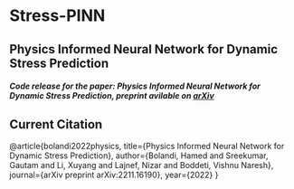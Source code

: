 # Stress-PINN

## Physics Informed Neural Network for Dynamic Stress Prediction

##### Code release for the paper: Physics Informed Neural Network for Dynamic Stress Prediction, preprint avilable on [arXiv](https://arxiv.org/abs/2211.16190)

## Current Citation

@article{bolandi2022physics,
  title={Physics Informed Neural Network for Dynamic Stress Prediction},
  author={Bolandi, Hamed and Sreekumar, Gautam and Li, Xuyang and Lajnef, Nizar and Boddeti, Vishnu Naresh},
  journal={arXiv preprint arXiv:2211.16190},
  year={2022}
}

